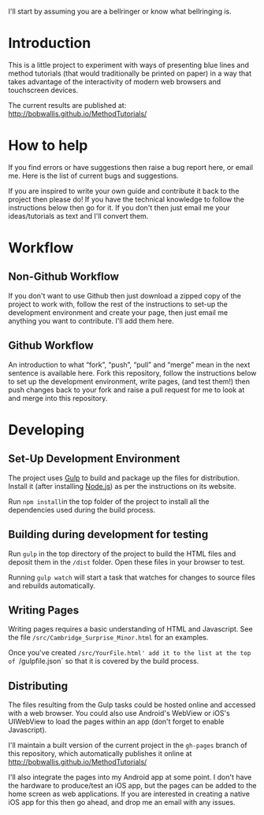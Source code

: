I'll start by assuming you are a bellringer or know what bellringing is.


# Introduction
This is a little project to experiment with ways of presenting blue lines and method tutorials (that would traditionally be printed on paper) in a way that takes advantage of the interactivity of modern web browsers and touchscreen devices.

The current results are published at: http://bobwallis.github.io/MethodTutorials/

# How to help
If you find errors or have suggestions then raise a bug report here, or email me. Here is the list of current bugs and suggestions.

If you are inspired to write your own guide and contribute it back to the project then please do! If you have the technical knowledge to follow the instructions below then go for it. If you don't then just email me your ideas/tutorials as text and I'll convert them.


# Workflow
## Non-Github Workflow
If you don't want to use Github then just download a zipped copy of the project to work with, follow the rest of the instructions to set-up the development environment and create your page, then just email me anything you want to contribute. I'll add them here.

## Github Workflow
An introduction to what “fork”, “push”, “pull” and “merge” mean in the next sentence is available here. Fork this repository, follow the instructions below to set up the development environment, write pages, (and test them!) then push changes back to your fork and raise a pull request for me to look at and merge into this repository.

# Developing

## Set-Up Development Environment

The project uses [Gulp](http://gulpjs.com/) to build and package up the files for distribution. Install it (after installing [Node.js](https://nodejs.org)) as per the instructions on its website.

Run `npm install`in the top folder of the project to install all the dependencies used during the build process.


## Building during development for testing
Run `gulp` in the top directory of the project to build the HTML files and deposit them in the `/dist` folder. Open these files in your browser to test.

Running `gulp watch` will start a task that watches for changes to source files and rebuilds automatically.


## Writing Pages
Writing pages requires a basic understanding of HTML and Javascript. See the file `/src/Cambridge_Surprise_Minor.html`  for an examples.

Once you've created `/src/YourFile.html' add it to the list at the top of `/gulpfile.json` so that it is covered by the build process.


## Distributing
The files resulting from the Gulp tasks could be hosted online and accessed with a web browser. You could also use Android's WebView or iOS's UIWebView to load the pages within an app (don't forget to enable Javascript).

I'll maintain a built version of the current project in the `gh-pages` branch of this repository, which automatically publishes it online at http://bobwallis.github.io/MethodTutorials/

I'll also integrate the pages into my Android app at some point. I don't have the hardware to produce/test an iOS app, but the pages can be added to the home screen as web applications. If you are interested in creating a native iOS app for this then go ahead, and drop me an email with any issues.